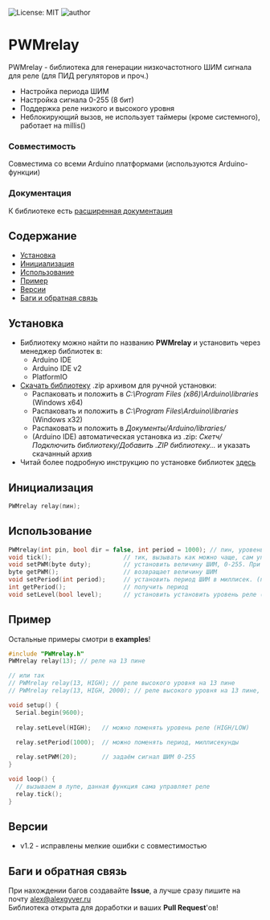 ![License: MIT](https://img.shields.io/badge/License-MIT-green.svg)
![author](https://img.shields.io/badge/author-AlexGyver-informational.svg)
# PWMrelay
PWMrelay - библиотека для генерации низкочастотного ШИМ сигнала для реле (для ПИД регуляторов и проч.)
- Настройка периода ШИМ
- Настройка сигнала 0-255 (8 бит)
- Поддержка реле низкого и высокого уровня
- Неблокирующий вызов, не использует таймеры (кроме системного), работает на millis()

### Совместимость
Совместима со всеми Arduino платформами (используются Arduino-функции)

### Документация
К библиотеке есть [расширенная документация](https://alexgyver.ru/PWMrelay/)

## Содержание
- [Установка](#install)
- [Инициализация](#init)
- [Использование](#usage)
- [Пример](#example)
- [Версии](#versions)
- [Баги и обратная связь](#feedback)

<a id="install"></a>
## Установка
- Библиотеку можно найти по названию **PWMrelay** и установить через менеджер библиотек в:
    - Arduino IDE
    - Arduino IDE v2
    - PlatformIO
- [Скачать библиотеку](https://github.com/GyverLibs/PWMrelay/archive/refs/heads/main.zip) .zip архивом для ручной установки:
    - Распаковать и положить в *C:\Program Files (x86)\Arduino\libraries* (Windows x64)
    - Распаковать и положить в *C:\Program Files\Arduino\libraries* (Windows x32)
    - Распаковать и положить в *Документы/Arduino/libraries/*
    - (Arduino IDE) автоматическая установка из .zip: *Скетч/Подключить библиотеку/Добавить .ZIP библиотеку…* и указать скачанный архив
- Читай более подробную инструкцию по установке библиотек [здесь](https://alexgyver.ru/arduino-first/#%D0%A3%D1%81%D1%82%D0%B0%D0%BD%D0%BE%D0%B2%D0%BA%D0%B0_%D0%B1%D0%B8%D0%B1%D0%BB%D0%B8%D0%BE%D1%82%D0%B5%D0%BA)

<a id="init"></a>
## Инициализация
```cpp
PWMrelay relay(пин);
```

<a id="usage"></a>
## Использование
```cpp
PWMrelay(int pin, bool dir = false, int period = 1000);	// пин, уровень реле HIGH/LOW, период
void tick();					// тик, вызывать как можно чаще, сам управляет реле
void setPWM(byte duty);			// установить величину ШИМ, 0-255. При значении 0 и 255 тик неактивен!
byte getPWM();					// возвращает величину ШИМ
void setPeriod(int period);		// установить период ШИМ в миллисек. (по умолч. 1000мс == 1с)
int getPeriod();				// получить период
void setLevel(bool level);		// установить установить уровень реле (HIGH/LOW)
```

<a id="example"></a>
## Пример
Остальные примеры смотри в **examples**!
```cpp
#include "PWMrelay.h"
PWMrelay relay(13); // реле на 13 пине

// или так
// PWMrelay relay(13, HIGH); // реле высокого уровня на 13 пине
// PWMrelay relay(13, HIGH, 2000); // реле высокого уровня на 13 пине, период 2 секунды

void setup() {
  Serial.begin(9600);
  
  relay.setLevel(HIGH);   // можно поменять уровень реле (HIGH/LOW)
  
  relay.setPeriod(1000);  // можно поменять период, миллисекунды

  relay.setPWM(20);       // задаём сигнал ШИМ 0-255
}

void loop() {
  // вызываем в лупе, данная функция сама управляет реле
  relay.tick();   
}
```

<a id="versions"></a>
## Версии
- v1.2 - исправлены мелкие ошибки с совместимостью

<a id="feedback"></a>
## Баги и обратная связь
При нахождении багов создавайте **Issue**, а лучше сразу пишите на почту [alex@alexgyver.ru](mailto:alex@alexgyver.ru)  
Библиотека открыта для доработки и ваших **Pull Request**'ов!